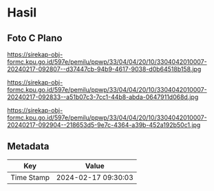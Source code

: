 # Hasil

## Foto C Plano

https://sirekap-obj-formc.kpu.go.id/597e/pemilu/ppwp/33/04/04/20/10/3304042010007-20240217-092807--d37447cb-94b9-4617-9038-d0b64518b158.jpg

https://sirekap-obj-formc.kpu.go.id/597e/pemilu/ppwp/33/04/04/20/10/3304042010007-20240217-092833--a51b07c3-7cc1-44b8-abda-0647911d068d.jpg

https://sirekap-obj-formc.kpu.go.id/597e/pemilu/ppwp/33/04/04/20/10/3304042010007-20240217-092904--218653d5-9e7c-4364-a39b-452a192b50c1.jpg


## Metadata

| Key        | Value               |
| ---------- | ------------------- |
| Time Stamp | 2024-02-17 09:30:03 |



